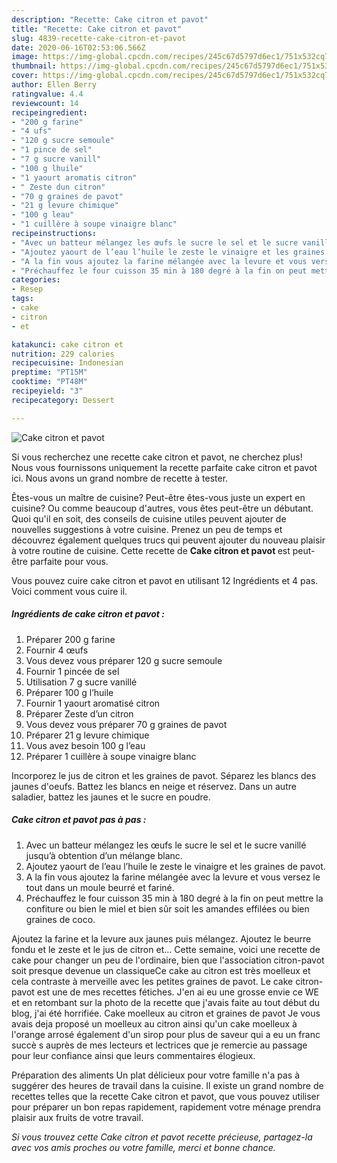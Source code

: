 ```yaml
---
description: "Recette: Cake citron et pavot"
title: "Recette: Cake citron et pavot"
slug: 4839-recette-cake-citron-et-pavot
date: 2020-06-16T02:53:06.566Z
image: https://img-global.cpcdn.com/recipes/245c67d5797d6ec1/751x532cq70/cake-citron-et-pavot-photo-principale-de-la-recette.jpg
thumbnail: https://img-global.cpcdn.com/recipes/245c67d5797d6ec1/751x532cq70/cake-citron-et-pavot-photo-principale-de-la-recette.jpg
cover: https://img-global.cpcdn.com/recipes/245c67d5797d6ec1/751x532cq70/cake-citron-et-pavot-photo-principale-de-la-recette.jpg
author: Ellen Berry
ratingvalue: 4.4
reviewcount: 14
recipeingredient:
- "200 g farine"
- "4 ufs"
- "120 g sucre semoule"
- "1 pince de sel"
- "7 g sucre vanill"
- "100 g lhuile"
- "1 yaourt aromatis citron"
- " Zeste dun citron"
- "70 g graines de pavot"
- "21 g levure chimique"
- "100 g leau"
- "1 cuillère à soupe vinaigre blanc"
recipeinstructions:
- "Avec un batteur mélangez les œufs le sucre le sel et le sucre vanillé jusqu’à obtention d’un mélange blanc."
- "Ajoutez yaourt de l’eau l’huile le zeste le vinaigre et les graines de pavot."
- "A la fin vous ajoutez la farine mélangée avec la levure et vous versez le tout dans un moule beurré et fariné."
- "Préchauffez le four cuisson 35 min à 180 degré à la fin on peut mettre la confiture ou bien le miel et bien sûr soit les amandes effilées ou bien graines de coco."
categories:
- Resep
tags:
- cake
- citron
- et

katakunci: cake citron et 
nutrition: 229 calories
recipecuisine: Indonesian
preptime: "PT15M"
cooktime: "PT48M"
recipeyield: "3"
recipecategory: Dessert

---
```



![Cake citron et pavot](https://img-global.cpcdn.com/recipes/245c67d5797d6ec1/751x532cq70/cake-citron-et-pavot-photo-principale-de-la-recette.jpg)

Si vous recherchez une recette cake citron et pavot, ne cherchez plus! Nous vous fournissons uniquement la recette parfaite cake citron et pavot ici. Nous avons un grand nombre de recette à tester.

Êtes-vous un maître de cuisine? Peut-être êtes-vous juste un expert en cuisine? Ou comme beaucoup d'autres, vous êtes peut-être un débutant. Quoi qu'il en soit, des conseils de cuisine utiles peuvent ajouter de nouvelles suggestions à votre cuisine. Prenez un peu de temps et découvrez également quelques trucs qui peuvent ajouter du nouveau plaisir à votre routine de cuisine. Cette recette de <strong> Cake citron et pavot </strong> est peut-être parfaite pour vous.

<!--inarticleads1-->

Vous pouvez cuire cake citron et pavot en utilisant 12 Ingrédients et 4 pas. Voici comment vous cuire il.

##### Ingrédients de cake citron et pavot :

1. Préparer 200 g farine
1. Fournir 4 œufs
1. Vous devez vous préparer 120 g sucre semoule
1. Fournir 1 pincée de sel
1. Utilisation 7 g sucre vanillé
1. Préparer 100 g l’huile
1. Fournir 1 yaourt aromatisé citron
1. Préparer  Zeste d’un citron
1. Vous devez vous préparer 70 g graines de pavot
1. Préparer 21 g levure chimique
1. Vous avez besoin 100 g l’eau
1. Préparer 1 cuillère à soupe vinaigre blanc


Incorporez le jus de citron et les graines de pavot. Séparez les blancs des jaunes d&#39;oeufs. Battez les blancs en neige et réservez. Dans un autre saladier, battez les jaunes et le sucre en poudre. 

<!--inarticleads2-->

##### Cake citron et pavot pas à pas :

1. Avec un batteur mélangez les œufs le sucre le sel et le sucre vanillé jusqu’à obtention d’un mélange blanc.
1. Ajoutez yaourt de l’eau l’huile le zeste le vinaigre et les graines de pavot.
1. A la fin vous ajoutez la farine mélangée avec la levure et vous versez le tout dans un moule beurré et fariné.
1. Préchauffez le four cuisson 35 min à 180 degré à la fin on peut mettre la confiture ou bien le miel et bien sûr soit les amandes effilées ou bien graines de coco.


Ajoutez la farine et la levure aux jaunes puis mélangez. Ajoutez le beurre fondu et le zeste et le jus de citron et… Cette semaine, voici une recette de cake pour changer un peu de l&#39;ordinaire, bien que l&#39;association citron-pavot soit presque devenue un classiqueCe cake au citron est très moelleux et cela contraste à merveille avec les petites graines de pavot. Le cake citron-pavot est une de mes recettes fétiches. J&#39;en ai eu une grosse envie ce WE et en retombant sur la photo de la recette que j&#39;avais faite au tout début du blog, j&#39;ai été horrifiée. Cake moelleux au citron et graines de pavot Je vous avais deja proposé un moelleux au citron ainsi qu&#39;un cake moelleux à l&#39;orange arrosé également d&#39;un sirop pour plus de saveur qui a eu un franc succè s auprès de mes lecteurs et lectrices que je remercie au passage pour leur confiance ainsi que leurs commentaires élogieux. 

<!--inarticleads1-->

<p>
Préparation des aliments Un plat délicieux pour votre famille n'a pas à suggérer des heures de travail dans la cuisine. Il existe un grand nombre de recettes telles que la recette Cake citron et pavot, que vous pouvez utiliser pour préparer un bon repas rapidement, rapidement votre ménage prendra plaisir aux fruits de votre travail.
</p>

<p>
<i>Si vous trouvez cette Cake citron et pavot recette précieuse, partagez-la avec vos amis proches ou votre famille, merci et bonne chance.</i>
</p>
